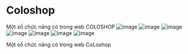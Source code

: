 # Coloshop
Một số chức năng có trong web COLOSHOP
![image](https://github.com/Antran811/Coloshop/assets/87866512/d238b870-b9b0-412a-bef3-f483a85286a2)
![image](https://github.com/Antran811/Coloshop/assets/87866512/7378e99d-61f5-49c7-95cf-82ad6cb42bee)
![image](https://github.com/Antran811/Coloshop/assets/87866512/45083a7b-f19c-41aa-a6ac-e47a457a12b6)
![image](https://github.com/Antran811/Coloshop/assets/87866512/ba3bac39-9822-4659-b464-5164f04b586a)
![image](https://github.com/Antran811/Coloshop/assets/87866512/3a46e748-56cb-495a-9f38-9b3e3f4125bd)
![image](https://github.com/Antran811/Coloshop/assets/87866512/a1418290-1ea1-4218-929e-89b78b0633e9)
![image](https://github.com/Antran811/Coloshop/assets/87866512/1e6be902-d456-422f-b7cc-637c1c43caaa)

Một số chức năng có trong web CoLoshop 
